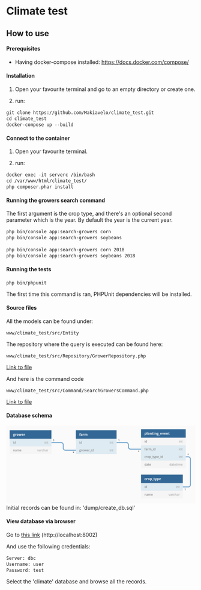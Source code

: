 # Climate test

## How to use

#### Prerequisites
- Having docker-compose installed: https://docs.docker.com/compose/

#### Installation

1) Open your favourite terminal and go to an empty directory or create one.

2) run:
```
git clone https://github.com/Makiavelo/climate_test.git
cd climate_test
docker-compose up --build
```

#### Connect to the container

1) Open your favourite terminal.

2) run:
```
docker exec -it serverc /bin/bash
cd /var/www/html/climate_test/
php composer.phar install
```

#### Running the growers search command
The first argument is the crop type, and there's an optional second parameter which is the year. 
By default the year is the current year.
```
php bin/console app:search-growers corn
php bin/console app:search-growers soybeans

php bin/console app:search-growers corn 2018
php bin/console app:search-growers soybeans 2018
```

#### Running the tests
```
php bin/phpunit
```
The first time this command is ran, PHPUnit dependencies will be installed.

#### Source files
All the models can be found under:
```
www/climate_test/src/Entity
```

The repository where the query is executed can be found here:
```
www/climate_test/src/Repository/GrowerRepository.php
```
[Link to file](www/climate_test/src/Repository/GrowerRepository.php)

And here is the command code
```
www/climate_test/src/Command/SearchGrowersCommand.php
```
[Link to file](www/climate_test/src/Command/SearchGrowersCommand.php)

#### Database schema
![Database schema](imgs/db_schema.png)
Initial records can be found in: 'dump/create_db.sql'

#### View database via browser
Go to [this link](http://localhost:8002) (http://localhost:8002)

And use the following credentials:
```
Server: dbc
Username: user
Password: test
```

Select the 'climate' database and browse all the records.